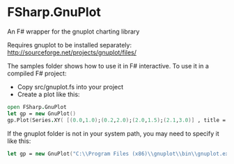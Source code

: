 FSharp.GnuPlot
==============

An F# wrapper for the gnuplot charting library

Requires gnuplot to be installed separately: http://sourceforge.net/projects/gnuplot/files/

The samples folder shows how to use it in F# interactive. To use it in a compiled F# project:
* Copy src/gnuplot.fs into your project
* Create a plot like this:

```fsharp
open FSharp.GnuPlot
let gp = new GnuPlot()
gp.Plot(Series.XY( [(0.0,1.0);(0.2,2.0);(2.0,1.5);(2.1,3.0)] , title = "Some xy plot"))
```
If the gnuplot folder is not in your system path, you may need to specify it like this:
```fsharp
let gp = new GnuPlot("C:\\Program Files (x86)\\gnuplot\\bin\\gnuplot.exe")
```